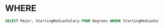 # WHERE

```sql
SELECT Major, StartingMedianSalary FROM Degrees WHERE StartingMedianSalary > 60000
```



